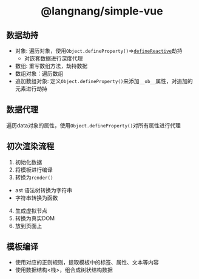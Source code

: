 <h1 align="center">@langnang/simple-vue</h1>

## 数据劫持

- 对象: 遍历对象，使用`Object.defineProperty()`=>[`defineReactive`](src/core/observer/index.js)劫持
  - 对嵌套数据进行深度代理
- 数组: 重写数组方法，劫持数据
- 数组对象：遍历数组
- 追加数组对象: 定义`Object.defineProperty()`来添加`__ob__`属性，对追加的元素进行劫持

## 数据代理

遍历data对象的属性，使用`Object.defineProperty()`对所有属性进行代理

## 初次渲染流程

1. 初始化数据
2. 将模板进行编译
3. 转换为`render()`
  - ast 语法树转换为字符串
  - 字符串转换为函数
4. 生成虚拟节点
5. 转换为真实DOM
6. 放到页面上

## 模板编译

- 使用对应的正则规则，提取模板中的标签、属性、文本等内容
- 使用数据结构<栈>，组合成树状结构数据
